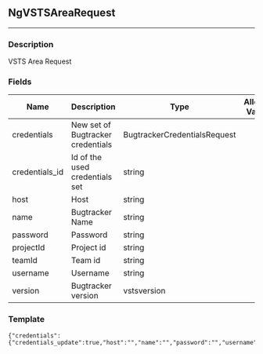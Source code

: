## NgVSTSAreaRequest
---
### Description
VSTS Area Request
### Fields
| Name | Description | Type | Allowed Values | Required |
| ---- | ----------- | ---- | -------------- | -------- |
| credentials | New set of Bugtracker credentials | BugtrackerCredentialsRequest |  | false |
| credentials_id | Id of the used credentials set | string |  | false |
| host | Host | string |  | false |
| name | Bugtracker Name | string |  | false |
| password | Password | string |  | false |
| projectId | Project id | string |  | false |
| teamId | Team id | string |  | false |
| username | Username | string |  | false |
| version | Bugtracker version | vstsversion |  | false |
### Template
```
{"credentials":{"credentials_update":true,"host":"","name":"","password":"","username":""},"credentials_id":"","host":"","name":"","password":"","projectId":"","teamId":"","username":"","version":""}
```
